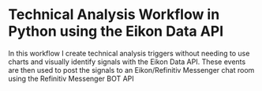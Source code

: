 # Technical Analysis Workflow in Python using the Eikon Data API
 
In this workflow I create technical analysis triggers without needing to use charts and visually identify signals with the Eikon Data API. These events are then used to post the signals to an Eikon/Refinitiv Messenger chat room using the Refinitiv Messenger BOT API
